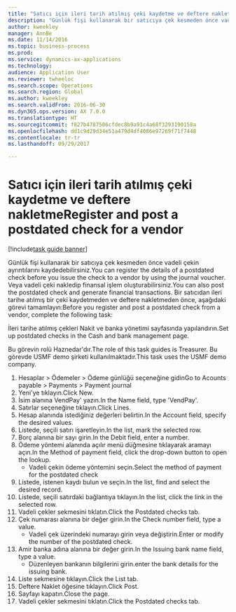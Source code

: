 ```yaml
--- 
title: "Satıcı için ileri tarih atılmış çeki kaydetme ve deftere nakletme"
description: "Günlük fişi kullanarak bir satıcıya çek kesmeden önce vadeli çekin ayrıntılarını kaydedebilirsiniz."
author: kweekley
manager: AnnBe
ms.date: 11/14/2016
ms.topic: business-process
ms.prod: 
ms.service: dynamics-ax-applications
ms.technology: 
audience: Application User
ms.reviewer: twheeloc
ms.search.scope: Operations
ms.search.region: Global
ms.author: kweekley
ms.search.validFrom: 2016-06-30
ms.dyn365.ops.version: AX 7.0.0
ms.translationtype: HT
ms.sourcegitcommit: f827b4787506cfdec8b9a91c4a68f3293190158a
ms.openlocfilehash: dd1c9d29d34e51a479d4df4086e97269f71f7448
ms.contentlocale: tr-tr
ms.lasthandoff: 09/29/2017

---
```

# <a name="register-and-post-a-postdated-check-for-a-vendor"></a><span data-ttu-id="9a715-103">Satıcı için ileri tarih atılmış çeki kaydetme ve deftere nakletme</span><span class="sxs-lookup"><span data-stu-id="9a715-103">Register and post a postdated check for a vendor</span></span>

[!include[task guide banner](../../includes/task-guide-banner.md)]

<span data-ttu-id="9a715-104">Günlük fişi kullanarak bir satıcıya çek kesmeden önce vadeli çekin ayrıntılarını kaydedebilirsiniz.</span><span class="sxs-lookup"><span data-stu-id="9a715-104">You can register the details of a postdated check before you issue the check to a vendor by using the journal voucher.</span></span> <span data-ttu-id="9a715-105">Veya vadeli çeki nakledip finansal işlem oluşturabilirsiniz.</span><span class="sxs-lookup"><span data-stu-id="9a715-105">You can also post the postdated check and generate financial transactions.</span></span> <span data-ttu-id="9a715-106">Bir satıcıdan ileri tarihe atılmış bir çeki kaydetmeden ve deftere nakletmeden önce, aşağıdaki görevi tamamlayın:</span><span class="sxs-lookup"><span data-stu-id="9a715-106">Before you register and post a postdated check from a vendor, complete the following task:</span></span> 

<span data-ttu-id="9a715-107">İleri tarihe atılmış çekleri Nakit ve banka yönetimi sayfasında yapılandırın.</span><span class="sxs-lookup"><span data-stu-id="9a715-107">Set up postdated checks in the Cash and bank management page.</span></span> 



<span data-ttu-id="9a715-108">Bu görevin rolü Haznedar'dır.</span><span class="sxs-lookup"><span data-stu-id="9a715-108">The role of this task guides is Treasurer.</span></span> <span data-ttu-id="9a715-109">Bu görevde USMF demo şirketi kullanılmaktadır.</span><span class="sxs-lookup"><span data-stu-id="9a715-109">This task uses the USMF demo company.</span></span>

1. <span data-ttu-id="9a715-110">Hesaplar > Ödemeler > Ödeme günlüğü seçeneğine gidin</span><span class="sxs-lookup"><span data-stu-id="9a715-110">Go to Acounts payable > Payments > Payment journal</span></span>
2. <span data-ttu-id="9a715-111">Yeni'ye tıklayın.</span><span class="sxs-lookup"><span data-stu-id="9a715-111">Click New.</span></span>
3. <span data-ttu-id="9a715-112">İsim alanına VendPay' yazın.</span><span class="sxs-lookup"><span data-stu-id="9a715-112">In the Name field, type 'VendPay'.</span></span>
4. <span data-ttu-id="9a715-113">Satırlar seçeneğine tıklayın.</span><span class="sxs-lookup"><span data-stu-id="9a715-113">Click Lines.</span></span>
5. <span data-ttu-id="9a715-114">Hesap alanında istediğiniz değerleri belirtin.</span><span class="sxs-lookup"><span data-stu-id="9a715-114">In the Account field, specify the desired values.</span></span>
6. <span data-ttu-id="9a715-115">Listede, seçili satırı işaretleyin.</span><span class="sxs-lookup"><span data-stu-id="9a715-115">In the list, mark the selected row.</span></span>
7. <span data-ttu-id="9a715-116">Borç alanına bir sayı girin.</span><span class="sxs-lookup"><span data-stu-id="9a715-116">In the Debit field, enter a number.</span></span>
8. <span data-ttu-id="9a715-117">Ödeme yöntemi alanında açılır menü düğmesine tıklayarak aramayı açın.</span><span class="sxs-lookup"><span data-stu-id="9a715-117">In the Method of payment field, click the drop-down button to open the lookup.</span></span>
    * <span data-ttu-id="9a715-118">Vadeli çekin ödeme yöntemini seçin.</span><span class="sxs-lookup"><span data-stu-id="9a715-118">Select the method of payment for the postdated check</span></span>  
9. <span data-ttu-id="9a715-119">Listede, istenen kaydı bulun ve seçin.</span><span class="sxs-lookup"><span data-stu-id="9a715-119">In the list, find and select the desired record.</span></span>
10. <span data-ttu-id="9a715-120">Listede, seçili satırdaki bağlantıya tıklayın.</span><span class="sxs-lookup"><span data-stu-id="9a715-120">In the list, click the link in the selected row.</span></span>
11. <span data-ttu-id="9a715-121">Vadeli çekler sekmesini tıklatın.</span><span class="sxs-lookup"><span data-stu-id="9a715-121">Click the Postdated checks tab.</span></span>
12. <span data-ttu-id="9a715-122">Çek numarası alanına bir değer girin.</span><span class="sxs-lookup"><span data-stu-id="9a715-122">In the Check number field, type a value.</span></span>
    * <span data-ttu-id="9a715-123">Vadeli çek üzerindeki numarayı girin veya değiştirin.</span><span class="sxs-lookup"><span data-stu-id="9a715-123">Enter or modify the number of the postdated check.</span></span>  
13. <span data-ttu-id="9a715-124">Amir banka adına alanına bir değer girin.</span><span class="sxs-lookup"><span data-stu-id="9a715-124">In the Issuing bank name field, type a value.</span></span>
    * <span data-ttu-id="9a715-125">Düzenleyen bankanın bilgilerini girin.</span><span class="sxs-lookup"><span data-stu-id="9a715-125">enter the bank details for the issuing bank.</span></span>  
14. <span data-ttu-id="9a715-126">Liste sekmesine tıklayın.</span><span class="sxs-lookup"><span data-stu-id="9a715-126">Click the List tab.</span></span>
15. <span data-ttu-id="9a715-127">Deftere Naklet öğesine tıklayın.</span><span class="sxs-lookup"><span data-stu-id="9a715-127">Click Post.</span></span>
16. <span data-ttu-id="9a715-128">Sayfayı kapatın.</span><span class="sxs-lookup"><span data-stu-id="9a715-128">Close the page.</span></span>
17. <span data-ttu-id="9a715-129">Vadeli çekler sekmesini tıklatın.</span><span class="sxs-lookup"><span data-stu-id="9a715-129">Click the Postdated checks tab.</span></span>


